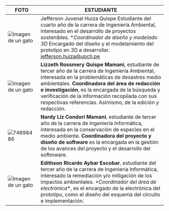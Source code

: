 | **FOTO** | **ESTUDIANTE** | 
|----------|----------|
| ![Imagen de un gato](https://github.com/nardyliz12/fundamentos_de_dise-o/assets/151795724/965d7be4-01fb-46f4-9e69-7805768190c4)| Jefferson Juvenal Huiza Quispe Estudiante del cuarto año de la carrera de Ingeniería Ambiental, interesado en el desarrollo de proyectos sostenibles. **Coordinador de diseño y modelado 3D* Encargado del diseño y el modelamiento del prototipo en 3D a desarrollar. jefferson.huiza@upch.pe   |
| ![Imagen de un gato](https://github.com/nardyliz12/fundamentos_de_dise-o/assets/151795724/965d7be4-01fb-46f4-9e69-7805768190c4)   | **Lizzeth Rossmery Quispe Mamani**, estudiante de tercer año de la carrera de Ingeniería Ambiental, interesada en la problemáticas de desastres medio ambientales. **Coordinadora del área de redacción e investigación**, es la encargada de la búsqueda y verificación de la información recopilada con sus respectivas referencias. Asimismo, de la edición y redacción.   |
|![74698486](https://github.com/nardyliz12/fundamentos_de_dise-o/assets/151795724/965d7be4-01fb-46f4-9e69-7805768190c4)   |**Nardy Liz Condori Mamani**, estudiante de tercer año de la carrera de Ingeniería Informática, interesada en la conservación de especies en el medio ambiente. **Coordinadora del proyecto y diseño de software** es la encargada en la gestión de los avances del proyecto y el desarrollo del softmware.  | 
|![Imagen de un gato](https://github.com/nardyliz12/fundamentos_de_dise-o/assets/151795724/965d7be4-01fb-46f4-9e69-7805768190c4)|**Edithson Ricardo Aybar Escobar**, estudiante del tercer año de la carrera de Ingeniería Informática, interesado la remediación y/o mitigación de los impactos ambientales. *+Coordinador del área de electrónica**, es el encargado de la electrónica del prototipo, como el diseño del esquema del circuito e implementación.

